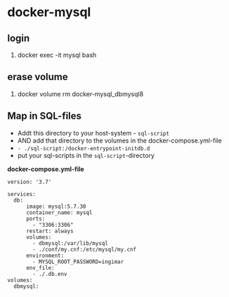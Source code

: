 # docker-mysql

## login
1. docker exec -it mysql bash

## erase volume

1. docker volume rm docker-mysql_dbmysql8 

## Map in SQL-files
- Addt this directory to your host-system - `sql-script` 
- AND add that  directory to the volumes in the docker-compose.yml-file
- `- ./sql-script:/docker-entrypoint-initdb.d`
- put your sql-scripts in the `sql-script`-directory

**docker-compose.yml-file**

```
version: '3.7'

services:
  db:
      image: mysql:5.7.30 
      container_name: mysql
      ports:
        - "3306:3306"
      restart: always
      volumes:
        - dbmysql:/var/lib/mysql
        - ./conf/my.cnf:/etc/mysql/my.cnf
      environment:
        - MYSQL_ROOT_PASSWORD=ingimar
      env_file:
        - ./.db.env
volumes:
  dbmysql:
```
